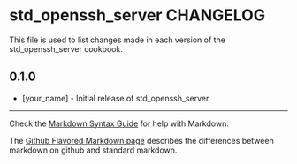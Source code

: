 # std_openssh_server CHANGELOG

This file is used to list changes made in each version of the std_openssh_server cookbook.

## 0.1.0
- [your_name] - Initial release of std_openssh_server

- - -
Check the [Markdown Syntax Guide](http://daringfireball.net/projects/markdown/syntax) for help with Markdown.

The [Github Flavored Markdown page](http://github.github.com/github-flavored-markdown/) describes the differences between markdown on github and standard markdown.
